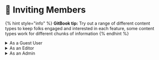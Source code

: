 # 🧑 Inviting Members

{% hint style="info" %}
**GitBook tip:** Try out a range of different content types to keep folks engaged and interested in each feature, some content types work for different chunks of information
{% endhint %}

<details>

<summary>As a Guest User</summary>

dfgfdgdfgdfgdf

</details>

<details>

<summary>As an Editor</summary>

gfdgdfgd

</details>

<details>

<summary>As an Admin</summary>



</details>
